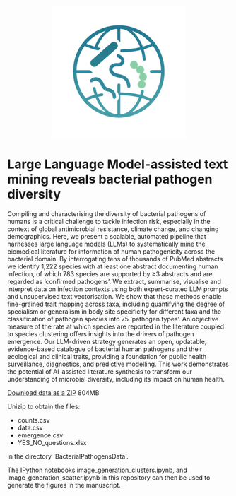 <p align="center">
  <img src="logo.png" alt="Project logo">
</p>


# Large Language Model-assisted text mining reveals bacterial pathogen diversity  

Compiling and characterising the diversity of bacterial pathogens of humans is a critical challenge to tackle infection risk, especially in the context of global antimicrobial resistance, climate change, and changing demographics. Here, we present a scalable, automated pipeline that harnesses large language models (LLMs) to systematically mine the biomedical literature for information of human pathogenicity across the bacterial domain. By interrogating tens of thousands of PubMed abstracts we identify 1,222 species with at least one abstract documenting human infection, of which 783 species are supported by ≥3 abstracts and are regarded as ‘confirmed pathogens’. We extract, summarise, visualise and interpret data on infection contexts using both expert-curated LLM prompts and unsupervised text vectorisation. We show that these methods enable fine-grained trait mapping across taxa, including quantifying the degree of specialism or generalism in body site specificity for different taxa and the classification of pathogen species into 75 ‘pathogen types’. An objective measure of the rate at which species are reported in the literature coupled to species clustering offers insights into the drivers of pathogen emergence. Our LLM-driven strategy generates an open, updatable, evidence-based catalogue of bacterial human pathogens and their ecological and clinical traits, providing a foundation for public health surveillance, diagnostics, and predictive modelling. This work demonstrates the potential of AI-assisted literature synthesis to transform our understanding of microbial diversity, including its impact on human health.


[Download data as a ZIP](https://fabriziocosta.pythonanywhere.com/download-zip) 804MB

Unizip to obtain the files:
- counts.csv
- data.csv
- emergence.csv
- YES_NO_questions.xlsx

in the directory 'BacterialPathogensData'.

The IPython notebooks image_generation_clusters.ipynb, and image_generation_scatter.ipynb in this repository can then be used to generate the figures in the manuscript. 
